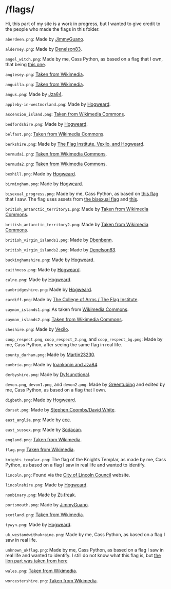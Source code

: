 # /flags/

Hi, this part of my site is a work in progress, but I wanted to give credit to the people who made the flags in this folder.

`aberdeen.png`: Made by [JimmyGuano](https://commons.wikimedia.org/wiki/File:City_Flag_of_Aberdeen.svg).

`alderney.png`: Made by [Denelson83](https://commons.wikimedia.org/wiki/File:Flag_of_Alderney.svg).

`angel_witch.png`: Made by me, Cass Python, as based on a flag that I own, that being [this one](https://angelwitch.bandcamp.com/merch/baphomet-flag-doesnt-ship-to-uk).

`anglesey.png`: [Taken from Wikimedia](https://commons.wikimedia.org/wiki/File:Flag_of_Anglesey.svg).

`anguilla.png`: [Taken from Wikimedia](https://commons.wikimedia.org/wiki/File:Flag_of_Anguilla.svg).

`angus.png`: Made by [Jza84](https://commons.wikimedia.org/wiki/File:Flag_of_Angus.png).

`appleby-in-westmorland.png`: Made by [Hogweard](https://commons.wikimedia.org/wiki/File:Appleby-in-Westmorland_town_flag.svg).

`ascension_island.png`: [Taken from Wikimedia Commons](https://commons.wikimedia.org/wiki/File:Flag_of_Ascension_Island.svg).

`bedfordshire.png`: Made by [Hogweard](https://commons.wikimedia.org/wiki/File:Bedfordshire_County_Flag.svg).

`belfast.png`: [Taken from Wikimedia Commons](https://commons.wikimedia.org/wiki/File:Flag_of_Belfast.svg).

`berkshire.png`: Made by [The Flag Institute, Vexilo, and Hogweard](https://commons.wikimedia.org/wiki/File:Flag_of_Berkshire.svg).

`bermuda1.png`: [Taken from Wikimedia Commons](https://commons.wikimedia.org/wiki/File:Flag_of_Bermuda.svg).

`bermuda2.png`: [Taken from Wikimedia Commons](https://commons.wikimedia.org/wiki/File:Government_Ensign_of_Bermuda.svg).

`bexhill.png`: Made by [Hogweard](https://commons.wikimedia.org/wiki/File:Bexhill_town_flag.svg).

`birmingham.png`: Made by [Hogweard](https://commons.wikimedia.org/wiki/File:Flag_of_Birmingham,_United_Kingdom.svg).

`bisexual_progress.png`: Made by me, Cass Python, as based on [this flag](https://twitter.com/GCBiphobia/status/1670064079006834688) that I saw. The flag uses assets from [the bisexual flag](https://commons.wikimedia.org/wiki/File:Bisexual_Pride_Flag.svg) and [this](https://www.consortium.lgbt/intersex-inclusive-flag).

`british_antarctic_territory1.png`: Made by [Taken from Wikimedia Commons](https://commons.wikimedia.org/wiki/File:Flag_of_the_British_Antarctic_Territory.svg).

`british_antarctic_territory2.png`: Made by [Taken from Wikimedia Commons](uhttps://commons.wikimedia.org/wiki/File:Government_Ensign_of_the_British_Antarctic_Territory.svgrl).

`british_virgin_islands1.png`: Made by [Dbenbenn](https://commons.wikimedia.org/wiki/File:Flag_of_the_British_Virgin_Islands.svg).

`british_virgin_islands2.png`: Made by [Denelson83](https://commons.wikimedia.org/wiki/File:Civil_Ensign_of_the_British_Virgin_Islands.svg).

`buckinghamshire.png`: Made by [Hogweard](https://commons.wikimedia.org/wiki/File:Wing_village_flag.svg).

`caithness.png`: Made by [Hogweard](https://commons.wikimedia.org/wiki/File:Flag_of_Caithness.svg).

`calne.png`: Made by [Hogweard](https://commons.wikimedia.org/wiki/File:Calne_town_flag.svg).

`cambridgeshire.png`: Made by [Hogweard](https://commons.wikimedia.org/wiki/File:Cambridgeshire_Flag.svg).

`cardiff.png`: Made by [The College of Arms / The Flag Institute](https://commons.wikimedia.org/wiki/File:Flag_of_Cardiff.svg).

`cayman_islands1.png`: As taken from [Wikimedia Commons](https://commons.wikimedia.org/wiki/File:Flag_of_the_Cayman_Islands.svg).

`cayman_islands2.png`: [Taken from Wikimedia Commons](https://commons.wikimedia.org/wiki/File:Civil_Ensign_of_the_Cayman_Islands.svg).

`cheshire.png`: Made by [Vexilo](https://commons.wikimedia.org/wiki/File:Flag_of_Cheshire.svg).

`coop_respect.png`, `coop_respect_2.png`, and `coop_respect_bg.png`: Made by me, Cass Python, after seeing the same flag in real life.

`county_durham.png`: Made by [Martin23230](https://commons.wikimedia.org/wiki/File:Flag_of_County_Durham.svg).

`cumbria.png`: Made by [Ipankonin and Jza84](https://commons.wikimedia.org/wiki/File:County_Flag_of_Cumbria.svg).

`derbyshire.png`: Made by [Dyfsunctional](https://commons.wikimedia.org/wiki/File:Derbyshire_flag.svg).

`devon.png`, `devon1.png`, and `devon2.png`: Made by [Greentubing](https://commons.wikimedia.org/wiki/File:Flag_of_Devon.svg) and edited by me, Cass Python, as based on a flag that I own.

`digbeth.png`: Made by [Hogweard](https://commons.wikimedia.org/wiki/File:Digbeth_village_flag.svg).

`dorset.png`: Made by [Stephen Coombs/David White](https://commons.wikimedia.org/wiki/File:Saint_Wite%27s_Cross.svg).

`east_anglia.png`: Made by [ccc](https://commons.wikimedia.org/wiki/File:Flag_of_East_Anglia.svg).

`east_sussex.png`: Made by [Sodacan](https://commons.wikimedia.org/wiki/File:Flag_of_East_Sussex.svg).

`england.png`: [Taken from Wikimedia](https://commons.wikimedia.org/wiki/File:Flag_of_England.svg).

`flag.png`: [Taken from Wikimedia](https://commons.wikimedia.org/wiki/File:A_blank_flag.png).

`knights_templar.png`: The flag of the Knights Templar, as made by me, Cass Python, as based on a flag I saw in real life and wanted to identify.

`lincoln.png`: Found via the [City of Lincoln Council](https://webmicrosites.hays.co.uk/web/city-of-lincoln-council) website.

`lincolnshire.png`: Made by [Hogweard](https://commons.wikimedia.org/wiki/File:Lincolnshire_flag.svg).

`nonbinary.png`: Made by [Zt-freak](https://commons.wikimedia.org/wiki/File:Nonbinary_flag.svg).

`portsmouth.png`: Made by [JimmyGuano](https://commons.wikimedia.org/wiki/File:City_Flag_of_Portsmouth.svg).

`scotland.png`: [Taken from Wikimedia](https://commons.wikimedia.org/wiki/File:Flag_of_Scotland.svg).

`tywyn.png`: Made by [Hogweard](https://commons.wikimedia.org/wiki/File:Flag_of_Tywyn,_Wales.svg).

`uk_westandwithukraine.png`: Made by me, Cass Python, as based on a flag I saw in real life.

`unknown_ukflag.png`: Made by me, Cass Python, as based on a flag I saw in real life and wanted to identify. I still do not know what this flag is, but [the lion part was taken from here](https://commons.wikimedia.org/wiki/File:Flag_of_the_British_Army.svg)

`wales.png`: [Taken from Wikimedia](https://commons.wikimedia.org/wiki/File:Flag_of_Wales.svg).

`worcestershire.png`: [Taken from Wikimedia](https://commons.wikimedia.org/wiki/File:Worcestershire_flag.svg).